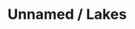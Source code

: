 ---
inv_num: 2014-087
add_credit:
url: 2014-087-unnamed-lakes
title: Unnamed / Lakes
year: '2014'
display_year: '2014'
medium: 1920x1080 H.264/MPEG-4 Part 10 looped digital file (from ​lossless ​Quicktime
  Animation master), media player, 70” flatscreen, armature, various cables
dims: 79 x 36 1/2 x 11 inches
pitch:
ps:
live_url:
youtube:
related_code:
subheading:
download:
commission:
layout: things-i-made
---
